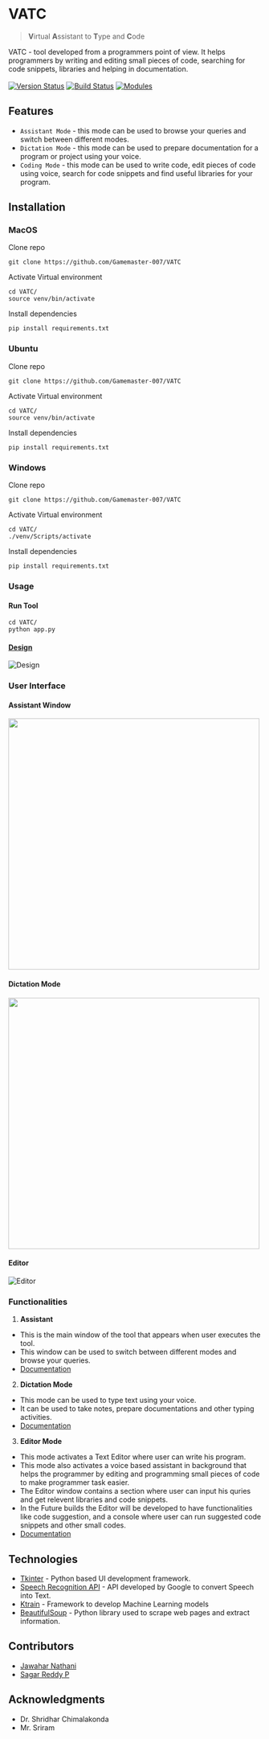 # VATC
> **V**irtual **A**ssistant to **T**ype and **C**ode

VATC - tool developed from a programmers point of view. It helps programmers by writing and editing small pieces of code, searching for code snippets, libraries and helping in documentation.</br>
</br>
[![Version Status](https://img.shields.io/badge/stable-1.0.1-blue)](https://github.com/Gamemaster-007/VATC)
[![Build Status](https://img.shields.io/badge/build-passed-brightgreen)](https://github.com/Gamemaster-007/VATC)
[![Modules](https://img.shields.io/badge/python-3.6%20%7C%203.7%20%7C%203.8%20%7C%203.9-blue)](https://docs.python.org/3/)

## Features

- ```Assistant Mode``` - this mode can be used to browse your queries and switch between different modes.
- ```Dictation Mode``` - this mode can be used to prepare documentation for a program or project using your voice.
- ```Coding Mode``` - this mode can be used to write code, edit pieces of code using voice, search for code snippets and find useful libraries for your program. 

## Installation

### MacOS
Clone repo
```
git clone https://github.com/Gamemaster-007/VATC
```
Activate Virtual environment
```
cd VATC/
source venv/bin/activate
```
Install dependencies
```
pip install requirements.txt
```

### Ubuntu
Clone repo
```
git clone https://github.com/Gamemaster-007/VATC
```
Activate Virtual environment
```
cd VATC/
source venv/bin/activate
```
Install dependencies
```
pip install requirements.txt
```

### Windows
Clone repo
```
git clone https://github.com/Gamemaster-007/VATC
```
Activate Virtual environment
```
cd VATC/
./venv/Scripts/activate
```
Install dependencies
```
pip install requirements.txt
```

### Usage

#### Run Tool
```
cd VATC/
python app.py
```

#### [Design](/Documentation/High_Level_Design.png)
![Design](/Documentation/Design.png)

### User Interface

#### Assistant Window
<img src="/images/Assistant_1.gif" height="500">

#### Dictation Mode
<img src="/images/Assistant_2.png" height="500">

#### Editor
![Editor](/images/Editor.gif)

### Functionalities

1. **Assistant**
  - This is the main window of the tool that appears when user executes the tool.
  - This window can be used to switch between different modes and browse your queries.
  - [Documentation](/Documentation/Assistant.md)
 
2. **Dictation Mode**
  - This mode can be used to type text using your voice.
  - It can be used to take notes, prepare documentations and other typing activities.
  - [Documentation](/Documentation/Dictation.md)
 
3. **Editor Mode**
  - This mode activates a Text Editor where user can write his program.
  - This mode also activates a voice based assistant in background that helps the programmer by editing and programming small pieces of code to make programmer task easier.
  - The Editor window contains a section where user can input his quries and get relevent libraries and code snippets.
  - In the Future builds the Editor will be developed to have functionalities like code suggestion, and a console where user can run suggested code snippets and other small codes.
  - [Documentation](/Documentation/Editor.md)


## Technologies

- [Tkinter](https://www.python.org) - Python based UI development framework.
- [Speech Recognition API](https://pypi.org/project/SpeechRecognition/) - API developed by Google to convert Speech into Text.
- [Ktrain](https://pypi.org/project/ktrain/) - Framework to develop Machine Learning models
- [BeautifulSoup](https://www.crummy.com/software/BeautifulSoup/bs4/doc/) - Python library used to scrape web pages and extract information.

## Contributors

- [Jawahar Nathani](https://github.com/Gamemaster-007)
- [Sagar Reddy P](https://github.com/sagar345)

## Acknowledgments

- Dr. Shridhar Chimalakonda
- Mr. Sriram


 
